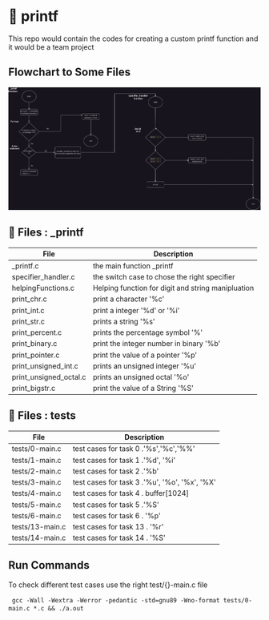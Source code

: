 # 🐉 printf
This repo would contain the codes for creating a custom printf function and it would be a team project

## Flowchart to Some Files
<img src="https://github.com/Isaiah-woko/printf/blob/master/documentation_files/Untitled%20Diagram.drawio.png">

## 📂 Files : _printf 
|File|Description|
|---|---|
|_printf.c| the main function _printf|
|specifier_handler.c| the switch case to chose the right specifier|
|helpingFunctions.c|Helping function for digit and string manipluation|
|print_chr.c|print a character '%c' |
|print_int.c|print a integer '%d' or '%i'|
|print_str.c|prints a string '%s' |
|print_percent.c|prints the percentage symbol '%' |
|print_binary.c|print the integer number in binary '%b'|
|print_pointer.c|print the value of a pointer '%p'|
|print_unsigned_int.c|prints an unsigned integer '%u' |
|print_unsigned_octal.c|prints an unsigned octal '%o' |
|print_bigstr.c|print the value of a String '%S'|

## 📂 Files : tests
|File|Description|
|---|---|
|tests/0-main.c | test cases for task 0 .'%s','%c','%%'|
|tests/1-main.c | test cases for task 1 .'%d', '%i'|
|tests/2-main.c | test cases for task 2 .'%b'|
|tests/3-main.c | test cases for task 3 .'%u', '%o', '%x', '%X'|
|tests/4-main.c | test cases for task 4 . buffer[1024]|
|tests/5-main.c | test cases for task 5 .'%S'|
|tests/6-main.c | test cases for task 6 . '%p'|
|tests/13-main.c | test cases for task 13 . '%r'|
|tests/14-main.c | test cases for task 14 . '%S'|


## Run Commands
To check different test cases use the right test/{}-main.c file

     gcc -Wall -Wextra -Werror -pedantic -std=gnu89 -Wno-format tests/0-main.c *.c && ./a.out
